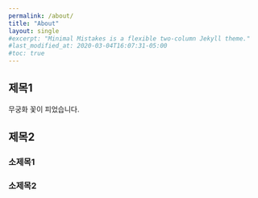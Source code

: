 ```yaml
---
permalink: /about/
title: "About"
layout: single
#excerpt: "Minimal Mistakes is a flexible two-column Jekyll theme."
#last_modified_at: 2020-03-04T16:07:31-05:00
#toc: true
---
```


## 제목1

무궁화 꽃이 피었습니다.


## 제목2


### 소제목1


### 소제목2